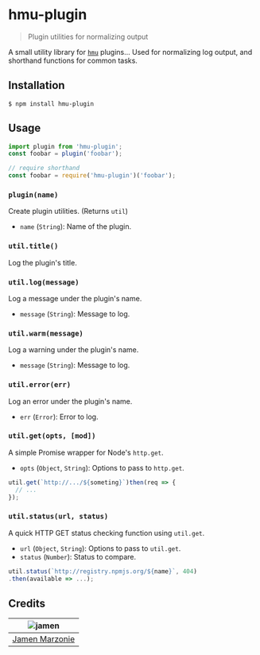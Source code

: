 # hmu-plugin
> Plugin utilities for normalizing output

A small utility library for [`hmu`](https://github.com/jamen/hmu) plugins...  Used for normalizing log output, and shorthand functions for common tasks.

## Installation
```shell
$ npm install hmu-plugin
```

## Usage
```javascript
import plugin from 'hmu-plugin';
const foobar = plugin('foobar');

// require shorthand
const foobar = require('hmu-plugin')('foobar');
```

### `plugin(name)`
Create plugin utilities.  (Returns `util`)
 - `name` (`String`): Name of the plugin.

### `util.title()`
Log the plugin's title.

### `util.log(message)`
Log a message under the plugin's name.
 - `message` (`String`): Message to log.

### `util.warm(message)`
Log a warning under the plugin's name.
 - `message` (`String`): Message to log.

### `util.error(err)`
Log an error under the plugin's name.
 - `err` (`Error`): Error to log.

### `util.get(opts, [mod])`
A simple Promise wrapper for Node's `http.get`.
 - `opts` (`Object`, `String`): Options to pass to `http.get`.
```javascript
util.get(`http://.../${someting}`)then(req => {
  // ...
});
```

### `util.status(url, status)`
A quick HTTP GET status checking function using `util.get`.
 - `url` (`Object`, `String`): Options to pass to `util.get`.
 - `status` (`Number`): Status to compare.
```javascript
util.status(`http://registry.npmjs.org/${name}`, 404)
.then(available => ...);
```

## Credits
| ![jamen][avatar] |
|:---:|
| [Jamen Marzonie][github] |

  [avatar]: https://avatars.githubusercontent.com/u/6251703?v=3&s=125
  [github]: https://github.com/jamen
